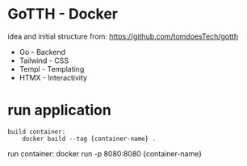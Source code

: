 # GoTTH - Docker 
idea and initial structure from: https://github.com/tomdoesTech/gotth

* Go - Backend
* Tailwind - CSS
* Templ - Templating
* HTMX - Interactivity


# run application 
```
build container: 
    docker build --tag {container-name} . 
```
run container:
     docker run -p 8080:8080 {container-name} 